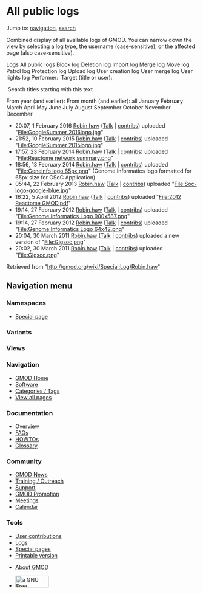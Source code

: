 <div id="mw-page-base" class="noprint">

</div>

<div id="mw-head-base" class="noprint">

</div>

<div id="content" class="mw-body" role="main">

<span id="top"></span>

<div id="mw-js-message" style="display:none;">

</div>



# <span dir="auto">All public logs</span>

<div id="bodyContent">

<div id="contentSub">

</div>

<div id="jump-to-nav" class="mw-jump">

Jump to: [navigation](#mw-navigation), [search](#p-search)

</div>

<div id="mw-content-text">

Combined display of all available logs of GMOD. You can narrow down the
view by selecting a log type, the username (case-sensitive), or the
affected page (also case-sensitive).

Logs All public logs Block log Deletion log Import log Merge log Move
log Patrol log Protection log Upload log User creation log User merge
log User rights log <span style="white-space: nowrap">Performer: </span>
<span style="white-space: nowrap">Target (title or user): </span>

 Search titles starting with this text

From year (and earlier): From month (and earlier): all January February
March April May June July August September October November December

- 20:07, 1 February 2016
  <a href="/wiki/User:Robin.haw" class="mw-userlink"
  title="User:Robin.haw">Robin.haw</a>
  <span class="mw-usertoollinks">(<a
  href="/mediawiki/index.php?title=User_talk:Robin.haw&amp;action=edit&amp;redlink=1"
  class="new" title="User talk:Robin.haw (page does not exist)">Talk</a>
  \|
  [contribs](/wiki/Special:Contributions/Robin.haw "Special:Contributions/Robin.haw"))</span>
  uploaded "[File:GoogleSummer
  2016logo.jpg](/wiki/File:GoogleSummer_2016logo.jpg "File:GoogleSummer 2016logo.jpg")"
- 21:52, 10 February 2015
  <a href="/wiki/User:Robin.haw" class="mw-userlink"
  title="User:Robin.haw">Robin.haw</a>
  <span class="mw-usertoollinks">(<a
  href="/mediawiki/index.php?title=User_talk:Robin.haw&amp;action=edit&amp;redlink=1"
  class="new" title="User talk:Robin.haw (page does not exist)">Talk</a>
  \|
  [contribs](/wiki/Special:Contributions/Robin.haw "Special:Contributions/Robin.haw"))</span>
  uploaded "[File:GoogleSummer
  2015logo.jpg](/wiki/File:GoogleSummer_2015logo.jpg "File:GoogleSummer 2015logo.jpg")"
- 17:57, 23 February 2014
  <a href="/wiki/User:Robin.haw" class="mw-userlink"
  title="User:Robin.haw">Robin.haw</a>
  <span class="mw-usertoollinks">(<a
  href="/mediawiki/index.php?title=User_talk:Robin.haw&amp;action=edit&amp;redlink=1"
  class="new" title="User talk:Robin.haw (page does not exist)">Talk</a>
  \|
  [contribs](/wiki/Special:Contributions/Robin.haw "Special:Contributions/Robin.haw"))</span>
  uploaded "[File:Reactome network
  summary.png](/wiki/File:Reactome_network_summary.png "File:Reactome network summary.png")"
- 18:56, 13 February 2014
  <a href="/wiki/User:Robin.haw" class="mw-userlink"
  title="User:Robin.haw">Robin.haw</a>
  <span class="mw-usertoollinks">(<a
  href="/mediawiki/index.php?title=User_talk:Robin.haw&amp;action=edit&amp;redlink=1"
  class="new" title="User talk:Robin.haw (page does not exist)">Talk</a>
  \|
  [contribs](/wiki/Special:Contributions/Robin.haw "Special:Contributions/Robin.haw"))</span>
  uploaded "[File:Geneinfo logo
  65px.png](/wiki/File:Geneinfo_logo_65px.png "File:Geneinfo logo 65px.png")"
  <span class="comment">(Genome Informatics logo formatted for 65px size
  for GSoC Application)</span>
- 05:44, 22 February 2013
  <a href="/wiki/User:Robin.haw" class="mw-userlink"
  title="User:Robin.haw">Robin.haw</a>
  <span class="mw-usertoollinks">(<a
  href="/mediawiki/index.php?title=User_talk:Robin.haw&amp;action=edit&amp;redlink=1"
  class="new" title="User talk:Robin.haw (page does not exist)">Talk</a>
  \|
  [contribs](/wiki/Special:Contributions/Robin.haw "Special:Contributions/Robin.haw"))</span>
  uploaded
  "[File:Soc-logo-google-blue.jpg](/wiki/File:Soc-logo-google-blue.jpg "File:Soc-logo-google-blue.jpg")"
- 16:22, 5 April 2012 <a href="/wiki/User:Robin.haw" class="mw-userlink"
  title="User:Robin.haw">Robin.haw</a>
  <span class="mw-usertoollinks">(<a
  href="/mediawiki/index.php?title=User_talk:Robin.haw&amp;action=edit&amp;redlink=1"
  class="new" title="User talk:Robin.haw (page does not exist)">Talk</a>
  \|
  [contribs](/wiki/Special:Contributions/Robin.haw "Special:Contributions/Robin.haw"))</span>
  uploaded "[File:2012 Reactome
  GMOD.pdf](/wiki/File:2012_Reactome_GMOD.pdf "File:2012 Reactome GMOD.pdf")"
- 19:14, 27 February 2012
  <a href="/wiki/User:Robin.haw" class="mw-userlink"
  title="User:Robin.haw">Robin.haw</a>
  <span class="mw-usertoollinks">(<a
  href="/mediawiki/index.php?title=User_talk:Robin.haw&amp;action=edit&amp;redlink=1"
  class="new" title="User talk:Robin.haw (page does not exist)">Talk</a>
  \|
  [contribs](/wiki/Special:Contributions/Robin.haw "Special:Contributions/Robin.haw"))</span>
  uploaded "[File:Genome Informatics Logo
  900x587.png](/wiki/File:Genome_Informatics_Logo_900x587.png "File:Genome Informatics Logo 900x587.png")"
- 19:14, 27 February 2012
  <a href="/wiki/User:Robin.haw" class="mw-userlink"
  title="User:Robin.haw">Robin.haw</a>
  <span class="mw-usertoollinks">(<a
  href="/mediawiki/index.php?title=User_talk:Robin.haw&amp;action=edit&amp;redlink=1"
  class="new" title="User talk:Robin.haw (page does not exist)">Talk</a>
  \|
  [contribs](/wiki/Special:Contributions/Robin.haw "Special:Contributions/Robin.haw"))</span>
  uploaded "[File:Genome Informatics Logo
  64x42.png](/wiki/File:Genome_Informatics_Logo_64x42.png "File:Genome Informatics Logo 64x42.png")"
- 20:04, 30 March 2011
  <a href="/wiki/User:Robin.haw" class="mw-userlink"
  title="User:Robin.haw">Robin.haw</a>
  <span class="mw-usertoollinks">(<a
  href="/mediawiki/index.php?title=User_talk:Robin.haw&amp;action=edit&amp;redlink=1"
  class="new" title="User talk:Robin.haw (page does not exist)">Talk</a>
  \|
  [contribs](/wiki/Special:Contributions/Robin.haw "Special:Contributions/Robin.haw"))</span>
  uploaded a new version of
  "[File:Gigsoc.png](/wiki/File:Gigsoc.png "File:Gigsoc.png")"
- 20:02, 30 March 2011
  <a href="/wiki/User:Robin.haw" class="mw-userlink"
  title="User:Robin.haw">Robin.haw</a>
  <span class="mw-usertoollinks">(<a
  href="/mediawiki/index.php?title=User_talk:Robin.haw&amp;action=edit&amp;redlink=1"
  class="new" title="User talk:Robin.haw (page does not exist)">Talk</a>
  \|
  [contribs](/wiki/Special:Contributions/Robin.haw "Special:Contributions/Robin.haw"))</span>
  uploaded "[File:Gigsoc.png](/wiki/File:Gigsoc.png "File:Gigsoc.png")"

</div>

<div class="printfooter">

Retrieved from "<http://gmod.org/wiki/Special:Log/Robin.haw>"

</div>

<div id="catlinks" class="catlinks catlinks-allhidden">

</div>

<div class="visualClear">

</div>

</div>

</div>

<div id="mw-navigation">

## Navigation menu

<div id="mw-head">



<div id="left-navigation">

<div id="p-namespaces" class="vectorTabs" role="navigation"
aria-labelledby="p-namespaces-label">

### Namespaces

- <span id="ca-nstab-special">[Special
  page](/wiki/Special:Log/Robin.haw "This is a special page, you cannot edit the page itself")</span>

</div>

<div id="p-variants" class="vectorMenu emptyPortlet" role="navigation"
aria-labelledby="p-variants-label">

### 

### Variants[](#)

<div class="menu">

</div>

</div>

</div>

<div id="right-navigation">

<div id="p-views" class="vectorTabs emptyPortlet" role="navigation"
aria-labelledby="p-views-label">

### Views

</div>



</div>



</div>

</div>

</div>

<div id="mw-panel">

<div id="p-logo" role="banner">

<a href="/wiki/Main_Page"
style="background-image: url(http://gmod.org/images/GMOD-cogs.png);"
title="Visit the main page"></a>

</div>

<div id="p-Navigation" class="portal" role="navigation"
aria-labelledby="p-Navigation-label">

### Navigation

<div class="body">

- <span id="n-GMOD-Home">[GMOD Home](/wiki/Main_Page)</span>
- <span id="n-Software">[Software](/wiki/GMOD_Components)</span>
- <span id="n-Categories-.2F-Tags">[Categories /
  Tags](/wiki/Categories)</span>
- <span id="n-View-all-pages">[View all
  pages](/wiki/Special:AllPages)</span>

</div>

</div>

<div id="p-Documentation" class="portal" role="navigation"
aria-labelledby="p-Documentation-label">

### Documentation

<div class="body">

- <span id="n-Overview">[Overview](/wiki/Overview)</span>
- <span id="n-FAQs">[FAQs](/wiki/Category:FAQ)</span>
- <span id="n-HOWTOs">[HOWTOs](/wiki/Category:HOWTO)</span>
- <span id="n-Glossary">[Glossary](/wiki/Glossary)</span>

</div>

</div>

<div id="p-Community" class="portal" role="navigation"
aria-labelledby="p-Community-label">

### Community

<div class="body">

- <span id="n-GMOD-News">[GMOD News](/wiki/GMOD_News)</span>
- <span id="n-Training-.2F-Outreach">[Training /
  Outreach](/wiki/Training_and_Outreach)</span>
- <span id="n-Support">[Support](/wiki/Support)</span>
- <span id="n-GMOD-Promotion">[GMOD
  Promotion](/wiki/GMOD_Promotion)</span>
- <span id="n-Meetings">[Meetings](/wiki/Meetings)</span>
- <span id="n-Calendar">[Calendar](/wiki/Calendar)</span>

</div>

</div>

<div id="p-tb" class="portal" role="navigation"
aria-labelledby="p-tb-label">

### Tools

<div class="body">

- <span id="t-contributions">[User
  contributions](/wiki/Special:Contributions/Robin.haw "A list of contributions of this user")</span>
- <span id="t-log">[Logs](/wiki/Special:Log/Robin.haw)</span>
- <span id="t-specialpages"><a href="/wiki/Special:SpecialPages" accesskey="q"
  title="A list of all special pages [q]">Special pages</a></span>
- <span id="t-print"><a
  href="/mediawiki/index.php?title=Special:Log/Robin.haw&amp;printable=yes"
  rel="alternate" accesskey="p"
  title="Printable version of this page [p]">Printable version</a></span>

</div>

</div>

</div>

</div>

<div id="footer" role="contentinfo">

- <span id="footer-places-about">[About
  GMOD](/wiki/GMOD:About "GMOD:About")</span>

<!-- -->

- <span id="footer-copyrightico">[<img src="http://www.gnu.org/graphics/gfdl-logo-small.png" width="88"
  height="31" alt="a GNU Free Documentation License" />](http://www.gnu.org/licenses/fdl-1.3.html)</span>




</div>
